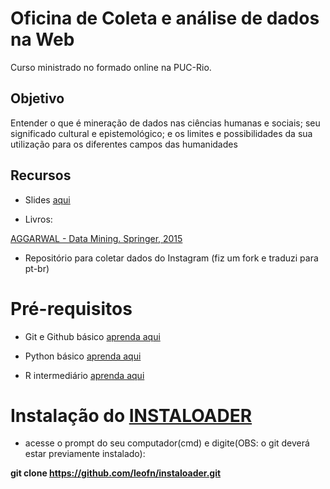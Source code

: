 # Oficina de Coleta e análise de dados na Web

Curso ministrado no formado online na PUC-Rio. 

## Objetivo

Entender o que é mineração de dados nas ciências humanas e sociais; seu significado cultural e epistemológico; e os limites e possibilidades da sua utilização para os diferentes campos das humanidades

## Recursos

- Slides [aqui](https://docs.google.com/presentation/d/1WhOY3DrlpWGldIDTBUneWG8hTY2_DyuOGw9rhGAgQ60/edit?usp=sharing)

- Livros: 

[AGGARWAL - Data Mining. Springer, 2015](https://doc.lagout.org/Others/Data%20Mining/Data%20Mining_%20The%20Textbook%20%5BAggarwal%202015-04-14%5D.pdf)

- Repositório para coletar dados do Instagram (fiz um fork e traduzi para pt-br)

# Pré-requisitos

- Git e Github básico [aprenda aqui](https://www.youtube.com/watch?v=I9Atm-25fXE)

- Python básico [aprenda aqui](http://www.larhud.ibict.br/python/)

- R intermediário [aprenda aqui](https://materiais-estudo-r.netlify.app/)


# Instalação do [INSTALOADER](https://github.com/leofn/instaloader)

- acesse o prompt do seu computador(cmd) e digite(OBS: o git deverá estar previamente instalado):

**git clone https://github.com/leofn/instaloader.git**